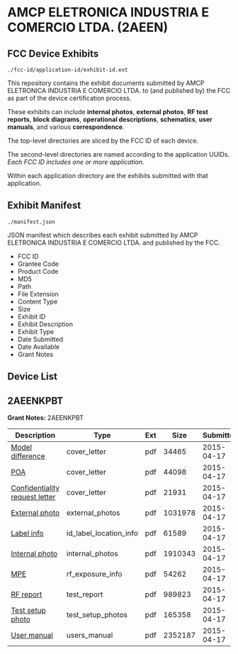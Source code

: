 # AMCP ELETRONICA INDUSTRIA E COMERCIO LTDA. (2AEEN)
## FCC Device Exhibits

```
./fcc-id/application-id/exhibit-id.ext
```

This repository contains the exhibit documents submitted by AMCP ELETRONICA INDUSTRIA E COMERCIO LTDA. to (and published by) the FCC as part of the device certification process.

These exhibits can include **internal photos**, **external photos**, **RF test reports**, **block diagrams**, **operational descriptions**, **schematics**, **user manuals**, and various **correspondence**.

The top-level directories are sliced by the FCC ID of each device.

The second-level directories are named according to the application UUIDs. *Each FCC ID includes one or more application.*

Within each application directory are the exhibits submitted with that application. 

## Exhibit Manifest

```
./manifest.json
```

JSON manifest which describes each exhibit submitted by AMCP ELETRONICA INDUSTRIA E COMERCIO LTDA. and published by the FCC.

- FCC ID
- Grantee Code
- Product Code
- MD5
- Path
- File Extension
- Content Type
- Size
- Exhibit ID
- Exhibit Description
- Exhibit Type
- Date Submitted
- Date Available
- Grant Notes

## Device List
## 2AEENKPBT
**Grant Notes:** 2AEENKPBT

| Description | Type | Ext | Size | Submitted | Available |
| ----------- | ---- | --- | ---- | --------- | --------- |
| [Model difference](2AEENKPBT/2fbc039ac8902d4ee33b6a746cc03a86/2587788.pdf) | cover_letter | pdf | 34465 | 2015-04-17 | 2015-04-17 |
| [POA](2AEENKPBT/2fbc039ac8902d4ee33b6a746cc03a86/2587789.pdf) | cover_letter | pdf | 44098 | 2015-04-17 | 2015-04-17 |
| [Confidentiality request letter](2AEENKPBT/2fbc039ac8902d4ee33b6a746cc03a86/2587790.pdf) | cover_letter | pdf | 21931 | 2015-04-17 | 2015-04-17 |
| [External photo](2AEENKPBT/2fbc039ac8902d4ee33b6a746cc03a86/2587797.pdf) | external_photos | pdf | 1031978 | 2015-04-17 | 2015-04-17 |
| [Label info](2AEENKPBT/2fbc039ac8902d4ee33b6a746cc03a86/2587805.pdf) | id_label_location_info | pdf | 61589 | 2015-04-17 | 2015-04-17 |
| [Internal photo](2AEENKPBT/2fbc039ac8902d4ee33b6a746cc03a86/2587798.pdf) | internal_photos | pdf | 1910343 | 2015-04-17 | 2015-04-17 |
| [MPE](2AEENKPBT/2fbc039ac8902d4ee33b6a746cc03a86/2587795.pdf) | rf_exposure_info | pdf | 54262 | 2015-04-17 | 2015-04-17 |
| [RF report](2AEENKPBT/2fbc039ac8902d4ee33b6a746cc03a86/2587794.pdf) | test_report | pdf | 989823 | 2015-04-17 | 2015-04-17 |
| [Test setup photo](2AEENKPBT/2fbc039ac8902d4ee33b6a746cc03a86/2587796.pdf) | test_setup_photos | pdf | 165358 | 2015-04-17 | 2015-04-17 |
| [User manual](2AEENKPBT/2fbc039ac8902d4ee33b6a746cc03a86/2587806.pdf) | users_manual | pdf | 2352187 | 2015-04-17 | 2015-04-17 |
